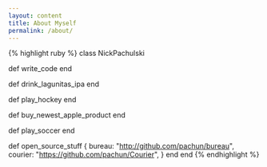```yaml
---
layout: content
title: About Myself
permalink: /about/
---
```


{% highlight ruby %}
class NickPachulski

  def write_code
  end

  def drink_lagunitas_ipa
  end

  def play_hockey
  end

  def buy_newest_apple_product
  end

  def play_soccer
  end

  def open_source_stuff
  {
    bureau: "http://github.com/pachun/bureau",
    courier: "https://github.com/pachun/Courier",
  }
  end
end
{% endhighlight %}

